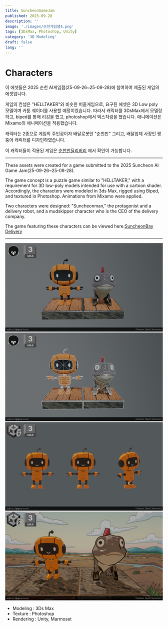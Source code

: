 ```yaml
---
title: SuncheonGameJam
published: 2025-09-28
description: ''
image: './images/순천게임잼4.png'
tags: [3DsMax, Photoshop, Unity]
category: '3D Modeling'
draft: false 
lang: ''
---
```

# Characters
이 에셋들은 2025 순천 AI게임잼(25-09-26~25-09-28)에 참여하여 제출된 게임의 에셋입니다.

게임의 컨셉은 "HELLTAKER"와 비슷한 퍼즐게임으로, 요구된 에셋은 3D Low poly 모델이며 카툰 쉐이더를 사용할 예정이었습니다. 따라서 캐릭터를 3DsMax에서 모델링 하고, biped를 통해 리깅을 했고, photoshop에서 텍스처링을 했습니다. 애니메이션은 Mixamo의 애니메이션을 적용했습니다.

캐릭터는 2종으로 게임의 주인공이자 배달로봇인 "순천만" 그리고, 배달업체 사장인 짱뚱어 캐릭터를 디자인하였습니다.

이 캐릭터들이 적용된 게임은 [순천만딜리버리](https://j0choi.itch.io/scm) 에서 확인이 가능합니다.

---
These assets were created for a game submitted to the 2025 Suncheon AI Game Jam(25-09-26~25-09-28).

The game concept is a puzzle game similar to "HELLTAKER," with a requirement for 3D low-poly models intended for use with a cartoon shader. Accordingly, the characters were modeled in 3ds Max, rigged using Biped, and textured in Photoshop. Animations from Mixamo were applied.

Two characters were designed: "Suncheonman," the protagonist and a delivery robot, and a mudskipper character who is the CEO of the delivery company.

The game featuring these characters can be viewed here:[SuncheonBay Delivery](https://j0choi.itch.io/scm)

---

![](./images/순천게임잼1.png)
![](./images/순천게임잼2.png)
![](./images/순천게임잼3.png)
![](./images/순천게임잼4.png)
- Modeling : 3Ds Max
- Texture : Photoshop
- Rendering : Unity, Marmoset

